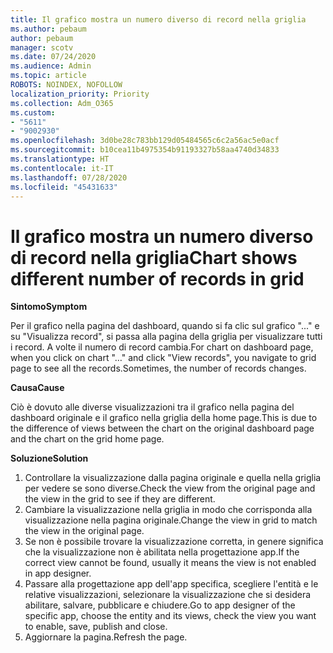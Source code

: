 ```yaml
---
title: Il grafico mostra un numero diverso di record nella griglia
ms.author: pebaum
author: pebaum
manager: scotv
ms.date: 07/24/2020
ms.audience: Admin
ms.topic: article
ROBOTS: NOINDEX, NOFOLLOW
localization_priority: Priority
ms.collection: Adm_O365
ms.custom:
- "5611"
- "9002930"
ms.openlocfilehash: 3d0be28c783bb129d05484565c6c2a56ac5e0acf
ms.sourcegitcommit: b10cea11b4975354b91193327b58aa4740d34833
ms.translationtype: HT
ms.contentlocale: it-IT
ms.lasthandoff: 07/28/2020
ms.locfileid: "45431633"
---
```

# <a name="chart-shows-different-number-of-records-in-grid"></a><span data-ttu-id="1422e-102">Il grafico mostra un numero diverso di record nella griglia</span><span class="sxs-lookup"><span data-stu-id="1422e-102">Chart shows different number of records in grid</span></span>

<span data-ttu-id="1422e-103">**Sintomo**</span><span class="sxs-lookup"><span data-stu-id="1422e-103">**Symptom**</span></span>

<span data-ttu-id="1422e-104">Per il grafico nella pagina del dashboard, quando si fa clic sul grafico "..." e su "Visualizza record", si passa alla pagina della griglia per visualizzare tutti i record. A volte il numero di record cambia.</span><span class="sxs-lookup"><span data-stu-id="1422e-104">For chart on dashboard page, when you click on chart "…" and click "View records", you navigate to grid page to see all the records.Sometimes, the number of records changes.</span></span>

<span data-ttu-id="1422e-105">**Causa**</span><span class="sxs-lookup"><span data-stu-id="1422e-105">**Cause**</span></span>

<span data-ttu-id="1422e-106">Ciò è dovuto alle diverse visualizzazioni tra il grafico nella pagina del dashboard originale e il grafico nella griglia della home page.</span><span class="sxs-lookup"><span data-stu-id="1422e-106">This is due to the difference of views between the chart on the original dashboard page and the chart on the grid home page.</span></span>  

<span data-ttu-id="1422e-107">**Soluzione**</span><span class="sxs-lookup"><span data-stu-id="1422e-107">**Solution**</span></span>

1. <span data-ttu-id="1422e-108">Controllare la visualizzazione dalla pagina originale e quella nella griglia per vedere se sono diverse.</span><span class="sxs-lookup"><span data-stu-id="1422e-108">Check the view from the original page and the view in the grid to see if they are different.</span></span>
2. <span data-ttu-id="1422e-109">Cambiare la visualizzazione nella griglia in modo che corrisponda alla visualizzazione nella pagina originale.</span><span class="sxs-lookup"><span data-stu-id="1422e-109">Change the view in grid to match the view in the original page.</span></span>
3. <span data-ttu-id="1422e-110">Se non è possibile trovare la visualizzazione corretta, in genere significa che la visualizzazione non è abilitata nella progettazione app.</span><span class="sxs-lookup"><span data-stu-id="1422e-110">If the correct view cannot be found, usually it means the view is not enabled in app designer.</span></span>
4. <span data-ttu-id="1422e-111">Passare alla progettazione app dell'app specifica, scegliere l'entità e le relative visualizzazioni, selezionare la visualizzazione che si desidera abilitare, salvare, pubblicare e chiudere.</span><span class="sxs-lookup"><span data-stu-id="1422e-111">Go to app designer of the specific app, choose the entity and its views, check the view you want to enable, save, publish and close.</span></span>
5. <span data-ttu-id="1422e-112">Aggiornare la pagina.</span><span class="sxs-lookup"><span data-stu-id="1422e-112">Refresh the page.</span></span>